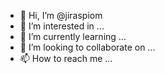 - 👋 Hi, I’m @jiraspiom
- 👀 I’m interested in ...
- 🌱 I’m currently learning ...
- 💞️ I’m looking to collaborate on ...
- 📫 How to reach me ...

<!---
jiraspiom/jiraspiom is a ✨ special ✨ repository because its `README.md` (this file) appears on your GitHub profile.
You can click the Preview link to take a look at your changes.
--->
